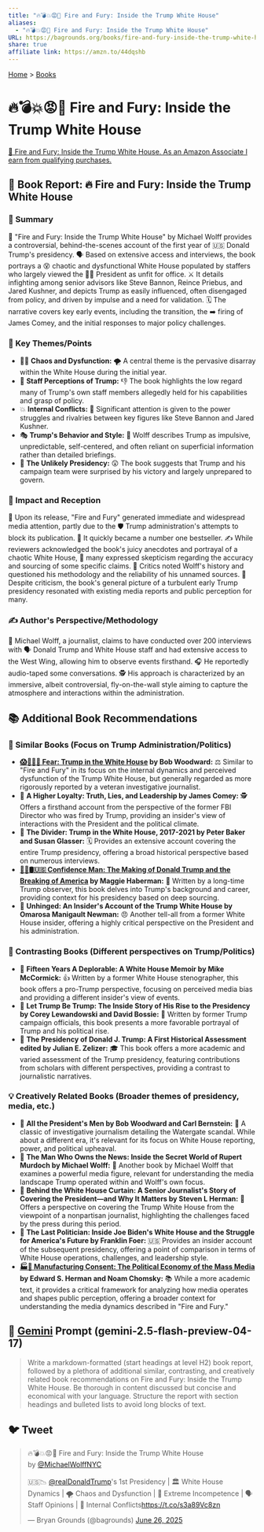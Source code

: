 ```yaml
---
title: "🔥💣💥😡🤬 Fire and Fury: Inside the Trump White House"
aliases:
  - "🔥💣💥😡🤬 Fire and Fury: Inside the Trump White House"
URL: https://bagrounds.org/books/fire-and-fury-inside-the-trump-white-house
share: true
affiliate link: https://amzn.to/44dqshb
---
```

[Home](../index.md) > [Books](./index.md)  
# 🔥💣💥😡🤬 Fire and Fury: Inside the Trump White House  
[🛒 Fire and Fury: Inside the Trump White House. As an Amazon Associate I earn from qualifying purchases.](https://amzn.to/44dqshb)  
  
## 📖 Book Report: 🔥 Fire and Fury: Inside the Trump White House  
  
### 📝 Summary  
  
📖 "Fire and Fury: Inside the Trump White House" by Michael Wolff provides a controversial, behind-the-scenes account of the first year of 🇺🇸 Donald Trump's presidency. 🗣️ Based on extensive access and interviews, the book portrays a 😵 chaotic and dysfunctional White House populated by staffers who largely viewed the 👨‍💼 President as unfit for office. ⚔️ It details infighting among senior advisors like Steve Bannon, Reince Priebus, and Jared Kushner, and depicts Trump as easily influenced, often disengaged from policy, and driven by impulse and a need for validation. 🗓️ The narrative covers key early events, including the transition, the ➡️ firing of James Comey, and the initial responses to major policy challenges.  
  
### 🔑 Key Themes/Points  
  
* 😵‍💫 **Chaos and Dysfunction:** 🌪️ A central theme is the pervasive disarray within the White House during the initial year.  
* 🤔 **Staff Perceptions of Trump:** 👎 The book highlights the low regard many of Trump's own staff members allegedly held for his capabilities and grasp of policy.  
* 💥 **Internal Conflicts:** 🥊 Significant attention is given to the power struggles and rivalries between key figures like Steve Bannon and Jared Kushner.  
* 🎭 **Trump's Behavior and Style:** 🤳 Wolff describes Trump as impulsive, unpredictable, self-centered, and often reliant on superficial information rather than detailed briefings.  
* 🤯 **The Unlikely Presidency:** 😲 The book suggests that Trump and his campaign team were surprised by his victory and largely unprepared to govern.  
  
### 📰 Impact and Reception  
  
📢 Upon its release, "Fire and Fury" generated immediate and widespread media attention, partly due to the 🛡️ Trump administration's attempts to block its publication. 🥇 It quickly became a number one bestseller. ✍️ While reviewers acknowledged the book's juicy anecdotes and portrayal of a chaotic White House, 🤔 many expressed skepticism regarding the accuracy and sourcing of some specific claims. 🧐 Critics noted Wolff's history and questioned his methodology and the reliability of his unnamed sources. 💭 Despite criticism, the book's general picture of a turbulent early Trump presidency resonated with existing media reports and public perception for many.  
  
### ✍️ Author's Perspective/Methodology  
  
🎤 Michael Wolff, a journalist, claims to have conducted over 200 interviews with 🗣️ Donald Trump and White House staff and had extensive access to the West Wing, allowing him to observe events firsthand. 🎧 He reportedly audio-taped some conversations. 🕵️ His approach is characterized by an immersive, albeit controversial, fly-on-the-wall style aiming to capture the atmosphere and interactions within the administration.  
  
## 📚 Additional Book Recommendations  
  
### 📖 Similar Books (Focus on Trump Administration/Politics)  
  
* **[😱🤡🇺🇸 Fear: Trump in the White House](./fear.md) by Bob Woodward:** ⚖️ Similar to "Fire and Fury" in its focus on the internal dynamics and perceived dysfunction of the Trump White House, but generally regarded as more rigorously reported by a veteran investigative journalist.  
* 📖 **A Higher Loyalty: Truth, Lies, and Leadership by James Comey:** 🕵️ Offers a firsthand account from the perspective of the former FBI Director who was fired by Trump, providing an insider's view of interactions with the President and the political climate.  
* 📖 **The Divider: Trump in the White House, 2017-2021 by Peter Baker and Susan Glasser:** 🗓️ Provides an extensive account covering the entire Trump presidency, offering a broad historical perspective based on numerous interviews.  
* **[👹🐍🛢️🇺🇸 Confidence Man: The Making of Donald Trump and the Breaking of America](./confidence-man-the-making-of-donald-trump-and-the-breaking-of-america.md) by Maggie Haberman:** 👤 Written by a long-time Trump observer, this book delves into Trump's background and career, providing context for his presidency based on deep sourcing.  
* 📖 **Unhinged: An Insider's Account of the Trump White House by Omarosa Manigault Newman:** 😠 Another tell-all from a former White House insider, offering a highly critical perspective on the President and his administration.  
  
### 📖 Contrasting Books (Different perspectives on Trump/Politics)  
  
* 📖 **Fifteen Years A Deplorable: A White House Memoir by Mike McCormick:** 👍 Written by a former White House stenographer, this book offers a pro-Trump perspective, focusing on perceived media bias and providing a different insider's view of events.  
* 📖 **Let Trump Be Trump: The Inside Story of His Rise to the Presidency by Corey Lewandowski and David Bossie:** 🎉 Written by former Trump campaign officials, this book presents a more favorable portrayal of Trump and his political rise.  
* 📖 **The Presidency of Donald J. Trump: A First Historical Assessment edited by Julian E. Zelizer:** 🎓 This book offers a more academic and varied assessment of the Trump presidency, featuring contributions from scholars with different perspectives, providing a contrast to journalistic narratives.  
  
### 💡 Creatively Related Books (Broader themes of presidency, media, etc.)  
  
* 📖 **All the President's Men by Bob Woodward and Carl Bernstein:** 📰 A classic of investigative journalism detailing the Watergate scandal. While about a different era, it's relevant for its focus on White House reporting, power, and political upheaval.  
* 📖 **The Man Who Owns the News: Inside the Secret World of Rupert Murdoch by Michael Wolff:** 📰 Another book by Michael Wolff that examines a powerful media figure, relevant for understanding the media landscape Trump operated within and Wolff's own focus.  
* 📖 **Behind the White House Curtain: A Senior Journalist's Story of Covering the President—and Why It Matters by Steven L Herman:** 🎤 Offers a perspective on covering the Trump White House from the viewpoint of a nonpartisan journalist, highlighting the challenges faced by the press during this period.  
* 📖 **The Last Politician: Inside Joe Biden's White House and the Struggle for America's Future by Franklin Foer:** 🇺🇸 Provides an insider account of the subsequent presidency, offering a point of comparison in terms of White House operations, challenges, and leadership style.  
* **[🏭🫡 Manufacturing Consent: The Political Economy of the Mass Media](./manufacturing-consent.md) by Edward S. Herman and Noam Chomsky:** 📚 While a more academic text, it provides a critical framework for analyzing how media operates and shapes public perception, offering a broader context for understanding the media dynamics described in "Fire and Fury."  
  
## 💬 [Gemini](../software/gemini.md) Prompt (gemini-2.5-flash-preview-04-17)  
> Write a markdown-formatted (start headings at level H2) book report, followed by a plethora of additional similar, contrasting, and creatively related book recommendations on Fire and Fury: Inside the Trump White House. Be thorough in content discussed but concise and economical with your language. Structure the report with section headings and bulleted lists to avoid long blocks of text.  
  
## 🐦 Tweet  
<blockquote class="twitter-tweet" data-theme="dark"><p lang="en" dir="ltr">🔥💣💥😡🤬 Fire and Fury: Inside the Trump White House<br>by <a href="https://twitter.com/MichaelWolffNYC?ref_src=twsrc%5Etfw">@MichaelWolffNYC</a><br><br>🇺🇸📉 <a href="https://twitter.com/realDonaldTrump?ref_src=twsrc%5Etfw">@realDonaldTrump</a>&#39;s 1st Presidency | 🏛️ White House Dynamics | 🌪️ Chaos and Dysfunction | 🥴 Extreme Incompetence | 🗣️ Staff Opinions | 🥊 Internal Conflicts<a href="https://t.co/s3a89Vc8zn">https://t.co/s3a89Vc8zn</a></p>&mdash; Bryan Grounds (@bagrounds) <a href="https://twitter.com/bagrounds/status/1938266897491087713?ref_src=twsrc%5Etfw">June 26, 2025</a></blockquote> <script async src="https://platform.twitter.com/widgets.js" charset="utf-8"></script>
